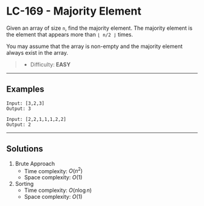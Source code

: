 # LC-169 - Majority Element

Given an array of size `n`, find the majority element. The majority element is the element that appears more than `⌊ n/2 ⌋` times.

You may assume that the array is non-empty and the majority element always exist in the array.

> * Difficulty: **EASY**

---
## Examples

```
Input: [3,2,3]
Output: 3
```

```
Input: [2,2,1,1,1,2,2]
Output: 2
```

---
## Solutions

1. Brute Approach
    * Time complexity: $O(n^2)$
    * Space complexity: $O(1)$
2. Sorting
    * Time complexity: $O(n\log{n})$
    * Space complexity: $O(1)$